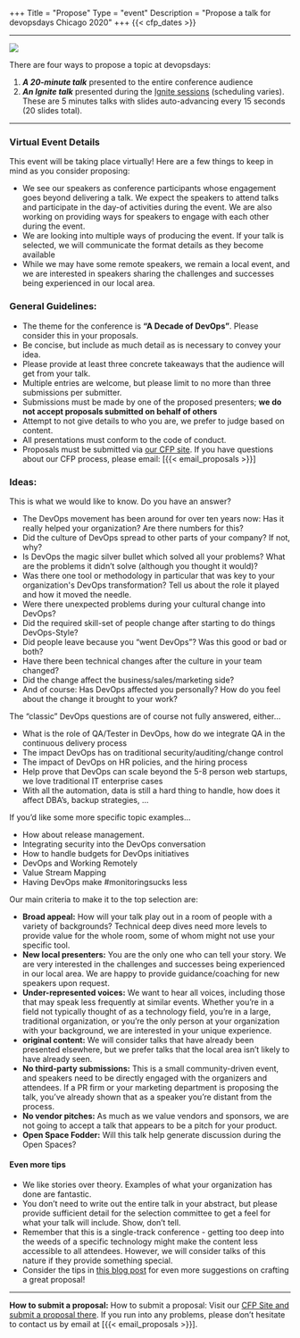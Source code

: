 +++
Title = "Propose"
Type = "event"
Description = "Propose a talk for devopsdays Chicago 2020"
+++
  {{< cfp_dates >}}

<hr>

<a href = "https://www.papercall.io/devopsdays-chicago-2020"><img src = "/events/2020-chicago/papercall-button.png" class = "img-fluid"></a>

There are four ways to propose a topic at devopsdays:
<ol>
  <li><strong><em>A 20-minute talk</em></strong> presented to the entire conference audience</li>
  <li><strong><em>An Ignite talk</em></strong> presented during the <a href="/pages/ignite-talks-format">Ignite sessions</a> (scheduling varies). These are 5 minutes talks with slides auto-advancing every 15 seconds (20 slides total).</li>
</ol>

<hr>

### Virtual Event Details

This event will be taking place virtually! Here are a few things to keep in mind as you consider proposing:

- We see our speakers as conference participants whose engagement goes beyond delivering a talk. We expect the speakers to attend talks and participate in the day-of activities during the event. We are also working on providing ways for speakers to engage with each other during the event.
- We are looking into multiple ways of producing the event. If your talk is selected, we will communicate the format details as they become available
- While we may have some remote speakers, we remain a local event, and we are interested in speakers sharing the challenges and successes being experienced in our local area.

### General Guidelines:

- The theme for the conference is **“A Decade of DevOps”**. Please consider this in your proposals.
- Be concise, but include as much detail as is necessary to convey your idea.
- Please provide at least three concrete takeaways that the audience will get from your talk.
- Multiple entries are welcome, but please limit to no more than three submissions per submitter.
- Submissions must be made by one of the proposed presenters; **we do not accept proposals submitted on behalf of others**
- Attempt to not give details to who you are, we prefer to judge based on content.
- All presentations must conform to the code of conduct.
- Proposals must be submitted via [our CFP site](https://www.papercall.io/devopsdays-chicago-2020). If you have questions about our CFP process, please email: [{{< email_proposals >}}]

### Ideas:

This is what we would like to know. Do you have an answer?

- The DevOps movement has been around for over ten years now: Has it really helped your organization? Are there numbers for this?
- Did the culture of DevOps spread to other parts of your company? If not, why?
- Is DevOps the magic silver bullet which solved all your problems? What are the problems it didn’t solve (although you thought it would)?
- Was there one tool or methodology in particular that was key to your organization's DevOps transformation? Tell us about the role it played and how it moved the needle.
- Were there unexpected problems during your cultural change into DevOps?
- Did the required skill-set of people change after starting to do things DevOps-Style?
- Did people leave because you “went DevOps”? Was this good or bad or both?
- Have there been technical changes after the culture in your team changed?
- Did the change affect the business/sales/marketing side?
- And of course: Has DevOps affected you personally? How do you feel about the change it brought to your work?

The “classic” DevOps questions are of course not fully answered, either…

- What is the role of QA/Tester in DevOps, how do we integrate QA in the continuous delivery process
- The impact DevOps has on traditional security/auditing/change control
- The impact of DevOps on HR policies, and the hiring process
- Help prove that DevOps can scale beyond the 5-8 person web startups, we love traditional IT enterprise cases
- With all the automation, data is still a hard thing to handle, how does it affect DBA’s, backup strategies, …

If you’d like some more specific topic examples…

- How about release management.
- Integrating security into the DevOps conversation
- How to handle budgets for DevOps initiatives
- DevOps and Working Remotely
- Value Stream Mapping
- Having DevOps make #monitoringsucks less

Our main criteria to make it to the top selection are:

- **Broad appeal:** How will your talk play out in a room of people with a variety of backgrounds? Technical deep dives need more levels to provide value for the whole room, some of whom might not use your specific tool.
- **New local presenters:** You are the only one who can tell your story. We are very interested in the challenges and successes being experienced in our local area. We are happy to provide guidance/coaching for new speakers upon request.
- **Under-represented voices:** We want to hear all voices, including those that may speak less frequently at similar events. Whether you’re in a field not typically thought of as a technology field, you’re in a large, traditional organization, or you’re the only person at your organization with your background, we are interested in your unique experience.
- **original content:** We will consider talks that have already been presented elsewhere, but we prefer talks that the local area isn’t likely to have already seen.
- **No third-party submissions:** This is a small community-driven event, and speakers need to be directly engaged with the organizers and attendees. If a PR firm or your marketing department is proposing the talk, you’ve already shown that as a speaker you’re distant from the process.
- **No vendor pitches:** As much as we value vendors and sponsors, we are not going to accept a talk that appears to be a pitch for your product. 
- **Open Space Fodder:** Will this talk help generate discussion during the Open Spaces?

#### Even more tips

- We like stories over theory. Examples of what your organization has done are fantastic.
- You don’t need to write out the entire talk in your abstract, but please provide sufficient detail for the selection committee to get a feel for what your talk will include. Show, don’t tell.
- Remember that this is a single-track conference - getting too deep into the weeds of a specific technology might make the content less accessible to all attendees. However, we will consider talks of this nature if they provide something special.
- Consider the tips in [this blog post](https://bridgetkromhout.com/blog/give-actionable-takeaways/) for even more suggestions on crafting a great proposal!

<hr>

<strong>How to submit a proposal:</strong> How to submit a proposal: Visit our [CFP Site and submit a proposal there](https://www.papercall.io/devopsdays-chicago-2020). If you run into any problems, please don’t hesitate to contact us by email at [{{< email_proposals >}}].
